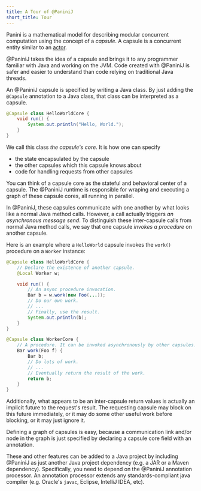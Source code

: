 ```yaml
---
title: A Tour of @PaniniJ
short_title: Tour
---
```


Panini is a mathematical model for describing modular concurrent computation
using the concept of a *capsule*. A capsule is a concurrent entity similar to an
[actor](https://en.wikipedia.org/wiki/Actor_model).

@PaniniJ takes the idea of a capsule and brings it to any programmer familiar
with Java and working on the JVM. Code created with @PaniniJ is safer and
easier to understand than code relying on traditional Java threads.

An @PaniniJ capsule is specified by writing a Java class. By just adding the
`@Capsule` annotation to a Java class, that class can be interpreted as a
capsule.

``` java
@Capsule class HelloWorldCore {
    void run() {
        System.out.println("Hello, World.");
    }
}
```

We call this class *the capsule's core*. It is how one can specify

- the state encapsulated by the capsule
- the other capsules which this capsule knows about
- code for handling requests from other capsules

You can think of a capsule core as the stateful and behavioral center of a
capsule. The @PaniniJ runtime is responsible for wraping and executing a graph
of these capsule cores, all running in parallel.

In @PaniniJ, these capsules communicate with one another by what looks like a
normal Java method calls. However, a call actually triggers *an asynchronous
message send*. To distinguish these inter-capsule calls from normal Java method
calls, we say that one capsule *invokes a procedure* on another capsule.

Here is an example where a `HelloWorld` capsule invokes the `work()` procedure
on a `Worker` instance:

``` java
@Capsule class HelloWorldCore {
    // Declare the existence of another capsule.
    @Local Worker w;

    void run() {
        // An async procedure invocation.
        Bar b = w.work(new Foo(...));
        // Do our own work.
        // ...
        // Finally, use the result.
        System.out.println(b);
    }
}

@Capsule class WorkerCore {
    // A procedure. It can be invoked asynchronously by other capsules.
    Bar work(Foo f) {
        Bar b;
        // Do lots of work.
        // ...
        // Eventually return the result of the work.
        return b;
    }
}
```

Additionally, what appears to be an inter-capsule return values is
actually an implicit future to the request's result. The requesting capsule may
block on this future immediately, or it may do some other useful work before
blocking, or it may just ignore it.

Defining a graph of capsules is easy, because a communication link and/or node
in the graph is just specified by declaring a capsule core field with an
annotation.

These and other features can be added to a Java project by including @PaniniJ as
just another Java project dependency (e.g. a JAR or a Maven dependency).
Specifically, you need to depend on the @PaniniJ annotation processor. An
annotation processor extends any standards-compliant java compiler (e.g.
Oracle's `javac`, Eclipse, IntelliJ IDEA, etc).
